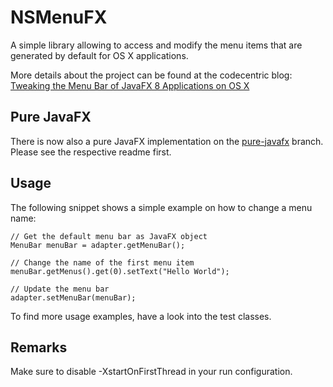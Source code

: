# NSMenuFX

A simple library allowing to access and modify the menu 
items that are generated by default for OS X applications.

More details about the project can be found at the codecentric blog: 
[Tweaking the Menu Bar of JavaFX 8 Applications on OS X](https://blog.codecentric.de/en/2015/04/tweaking-the-menu-bar-of-javafx-8-applications-on-os-x/)

## Pure JavaFX

There is now also a pure JavaFX implementation on the [pure-javafx](https://github.com/codecentric/NSMenuFX/tree/pure-javafx) branch. Please see the respective readme first.

## Usage

The following snippet shows a simple example on how to change a menu name:

    // Get the default menu bar as JavaFX object
    MenuBar menuBar = adapter.getMenuBar();
    
    // Change the name of the first menu item
    menuBar.getMenus().get(0).setText("Hello World");

    // Update the menu bar
	adapter.setMenuBar(menuBar);

To find more usage examples, have a look into the test classes.

## Remarks

Make sure to disable -XstartOnFirstThread in your run configuration.
